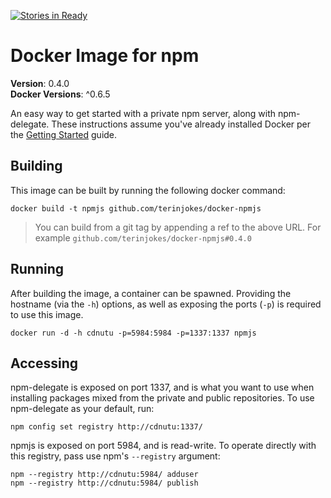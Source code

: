 [![Stories in Ready](https://badge.waffle.io/terinjokes/docker-npmjs.png?label=ready)](https://waffle.io/terinjokes/docker-npmjs)

# Docker Image for npm
**Version**: 0.4.0  
**Docker Versions**: ^0.6.5

An easy way to get started with a private npm server, along with npm-delegate.
These instructions assume you've already installed Docker per the [Getting Started](http://www.docker.io/gettingstarted/) guide.

## Building

This image can be built by running the following docker command:

```
docker build -t npmjs github.com/terinjokes/docker-npmjs
```

> You can build from a git tag by appending a ref to the above URL.
> For example `github.com/terinjokes/docker-npmjs#0.4.0`

## Running

After building the image, a container can be spawned.
Providing the hostname (via the `-h`) options, as well as exposing the ports (`-p`) is required to use this image.

```
docker run -d -h cdnutu -p=5984:5984 -p=1337:1337 npmjs
```

## Accessing
npm-delegate is exposed on port 1337, and is what you want to use when installing packages mixed from the private and public repositories.
To use npm-delegate as your default, run:

```
npm config set registry http://cdnutu:1337/
```

npmjs is exposed on port 5984, and is read-write.
To operate directly with this registry, pass use npm's `--registry` argument:

```
npm --registry http://cdnutu:5984/ adduser
npm --registry http://cdnutu:5984/ publish
```
